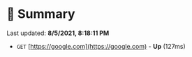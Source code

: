 # 📖 Summary
Last updated: **8/5/2021, 8:18:11 PM**

- `GET` [https://google.com](https://google.com) - **Up** (127ms)
